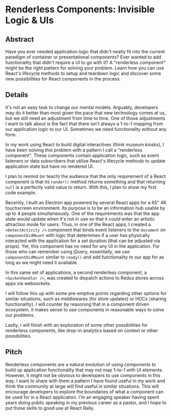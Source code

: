 # Renderless Components: Invisible Logic & UIs

## Abstract

Have you ever needed application logic that didn't neatly fit into the current paradigm of container or presentational components? Ever wanted to add functionality that didn't require a UI to go with it? A "renderless component" might be the right pattern for solving your problem. Learn how you can use React's lifecycle methods to setup and teardown logic and discover some new possibilities for React components in the process.

## Details

It's not an easy task to change our mental models. Arguably, developers may do it better than most given the pace that new technology comes at us, but we still need an adjustment from time to time. One of those adjustments I want to talk about is the fact that there isn't always a 1-to-1 mapping from our application logic to our UI. Sometimes we need functionality without any form.

In my work using React to build digital interactives (think museum kiosks), I have been solving this problem with a pattern I call a "renderless component". These components contain application logic, such as event listeners or data subscribers that utilize React's lifecycle methods to update application state but have no rendered UI.

I plan to remind (or teach) the audience that the only requirement of a React component is that its `render()` method returns something and that returning `null` is a perfectly valid value to return. With this, I plan to show my first code example.

Recently, I built an Electron app powered by several React apps for a 65" 4K touchscreen environment. Its purpose is to be an information hub usable by up to 4 people simultaneously. One of the requirements was that the app state would update when it's not in use so that it could enter an artistic attraction mode for users. Thus, in one of the React apps, I created a `<DetectActivity />` component that binds event listeners to the `document` on `componentDidMount` with logic that determines if a user has physically interacted with the application for a set duration (that can be adjusted via props). Yet, this component has no need for any UI in the application. For those who can remember using jQuery, essentially, we use `componentDidMount` similar to `ready()` and add functionality to our app for as long as we might need it available.

In this same set of applications, a second renderless component, a `<SocketHandler />`, was created to dispatch actions to Redux stores across apps via websockets.

I will follow this up with some pre-emptive points regarding other options for similar situations, such as middlewares (for store updates) or HOCs (sharing functionality). I will counter by reasoning that in a component driven ecosystem, it makes sense to use components in reasonable ways to solve our problems.

Lastly, I will finish with an exploration of some other possibilities for renderless components, like drop-in analytics based on context or other possibilities.

## Pitch

Renderless components are a natural evolution of using components to build up application functionality that may not map 1-to-1 with UI elements. However, it might not be obvious to developers to use components in this way. I want to share with them a pattern I have found useful in my work and think the community at large will find useful in similar situations. This will encourage developers to explore the boundaries of what a component can be used for in a React application. I'm an engaging speaker having spent years doing public speaking in my previous career as a pastor, and I hope to put those skills to good use at React Rally.

